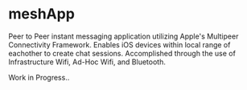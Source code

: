 # meshApp
</hr>
Peer to Peer instant messaging application utilizing Apple's Multipeer Connectivity Framework. Enables iOS devices within local range of eachother to create chat sessions. Accomplished through the use of Infrastructure Wifi, Ad-Hoc Wifi, and Bluetooth. 

Work in Progress..
